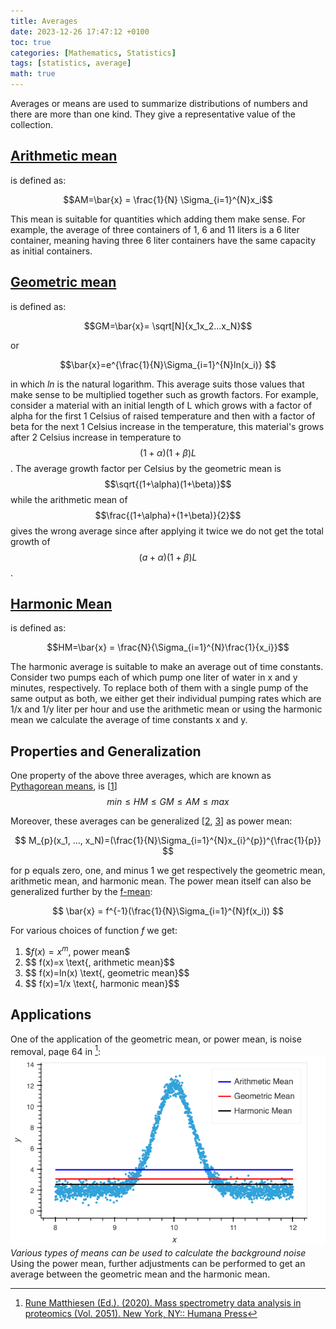 ```yaml
---
title: Averages
date: 2023-12-26 17:47:12 +0100
toc: true
categories: [Mathematics, Statistics]
tags: [statistics, average]
math: true
---
```

Averages or means are used to summarize distributions of numbers and there are more than one kind. They give a representative value of the collection. 

## [Arithmetic mean](https://en.wikipedia.org/wiki/Arithmetic_mean)
is defined as:

$$AM=\bar{x} = \frac{1}{N} \Sigma_{i=1}^{N}x_i$$

This mean is suitable for quantities which adding them make sense. For example, the average of three containers of 1, 6 and 11 liters is a 6 liter container, meaning having three 6 liter containers have the same capacity as initial containers.

## [Geometric mean](https://en.wikipedia.org/wiki/Geometric_mean)
is defined as: 

$$GM=\bar{x}= \sqrt[N]{x_1x_2...x_N}$$

or 

$$\bar{x}=e^{\frac{1}{N}\Sigma_{i=1}^{N}ln(x_i)} $$

in which *ln* is the natural logarithm.
This average suits those values that make sense to be multiplied together such as growth factors. For example, consider a material with an initial length of L which grows with a factor of alpha for the first 1 Celsius of raised temperature and then with a factor of beta for the next 1 Celsius increase in the temperature, this material's grows after 2 Celsius increase in temperature to $$(1+\alpha)(1+\beta)L$$. The average growth factor per Celsius by the geometric mean is $$\sqrt{(1+\alpha)(1+\beta)}$$ while the arithmetic mean of $$\frac{(1+\alpha)+(1+\beta)}{2}$$ gives the wrong average since after applying it twice we do not get the total growth of $$(a+\alpha)(1+\beta)L$$.

## [Harmonic Mean](https://en.wikipedia.org/wiki/Harmonic_mean)
is defined as: 

$$HM=\bar{x} = \frac{N}{\Sigma_{i=1}^{N}\frac{1}{x_i}}$$ 

The harmonic average is suitable to make an average out of time constants. Consider two pumps each of which pump one liter of water in x and y minutes, respectively. To replace both of them with a single pump of the same output as both, we either get their individual pumping rates which are 1/x and 1/y liter per hour and use the arithmetic mean or using the harmonic mean we calculate the average of time constants x and y.

## Properties and Generalization  
One property of the above three averages, which are known as [Pythagorean means](https://en.wikipedia.org/wiki/Pythagorean_means), is [[1]] $$min \leq HM \leq GM \leq AM \leq max$$

Moreover, these averages can be generalized [[2], [3]] as power mean:

$$ M_{p}(x_1, ..., x_N)=(\frac{1}{N}\Sigma_{i=1}^{N}x_{i}^{p})^{\frac{1}{p}} $$

for p equals zero, one, and minus 1 we get respectively the geometric mean, arithmetic mean, and harmonic mean.
The power mean itself can also be generalized further by the [f-mean](https://en.wikipedia.org/wiki/Quasi-arithmetic_mean):

$$ \bar{x} = f^{-1}(\frac{1}{N}\Sigma_{i=1}^{N}f(x_i)) $$

For various choices of function *f* we get:
1. \$$f(x)=x^{m} \text{, power mean}$$
2. \$$ f(x)=x \text{, arithmetic mean}$$ 
3. \$$ f(x)=ln(x) \text{, geometric mean}$$ 
4. \$$ f(x)=1/x \text{, harmonic mean}$$

## Applications
One of the application of the geometric mean, or power mean, is noise removal, page 64 in [^1]: 
![img-description](/assets/post_assets/2023-12-26-averages/mean_and_noise_filtering.png)
_Various types of means can be used to calculate the background noise_
Using the power mean, further adjustments can be performed to get an average between the geometric mean and the harmonic mean.

[1]: <https://en.wikipedia.org/wiki/Pythagorean_means#Inequalities_among_means>
[2]: <https://en.wikipedia.org/wiki/Generalized_mean>
[3]: <https://mathworld.wolfram.com/PowerMean.html>
[^1]: [Rune Matthiesen (Ed.). (2020). Mass spectrometry data analysis in proteomics (Vol. 2051). New York, NY:: Humana Press](https://link.springer.com/book/10.1007/978-1-4939-9744-2)

